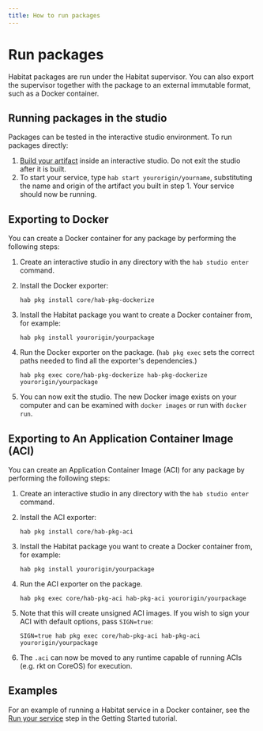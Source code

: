 ```yaml
---
title: How to run packages
---
```


# Run packages

Habitat packages are run under the Habitat supervisor. You can also export the supervisor together with the package to an external immutable format, such as a Docker container.

## Running packages in the studio

Packages can be tested in the interactive studio environment. To run packages directly:

1. [Build your artifact](/docs/build-artifacts-overview) inside an interactive studio. Do not exit the studio after it is built.
2. To start your service, type `hab start yourorigin/yourname`, substituting the name and origin of the artifact you built in step 1. Your service should now be running.

## Exporting to Docker

You can create a Docker container for any package by performing the following steps:

1. Create an interactive studio in any directory with the `hab studio enter` command.
2. Install the Docker exporter:

       hab pkg install core/hab-pkg-dockerize

3. Install the Habitat package you want to create a Docker container from, for example:

       hab pkg install yourorigin/yourpackage

4. Run the Docker exporter on the package. (`hab pkg exec` sets the correct paths needed to find all the exporter's dependencies.)

       hab pkg exec core/hab-pkg-dockerize hab-pkg-dockerize yourorigin/yourpackage

5. You can now exit the studio. The new Docker image exists on your computer and can be examined with `docker images` or run with `docker run`.

## Exporting to An Application Container Image (ACI)

You can create an Application Container Image (ACI) for any package by performing the following steps:

1. Create an interactive studio in any directory with the `hab studio enter` command.
2. Install the ACI exporter:

       hab pkg install core/hab-pkg-aci

3. Install the Habitat package you want to create a Docker container from, for example:

       hab pkg install yourorigin/yourpackage

4. Run the ACI exporter on the package.

       hab pkg exec core/hab-pkg-aci hab-pkg-aci yourorigin/yourpackage

5. Note that this will create unsigned ACI images. If you wish to sign your ACI with default options, pass `SIGN=true`:

       SIGN=true hab pkg exec core/hab-pkg-aci hab-pkg-aci yourorigin/yourpackage

6. The `.aci` can now be moved to any runtime capable of running ACIs (e.g. rkt on CoreOS) for execution.

## Examples

For an example of running a Habitat service in a Docker container, see the [Run your service](/tutorials/getting-started-process-build) step in the Getting Started tutorial.
